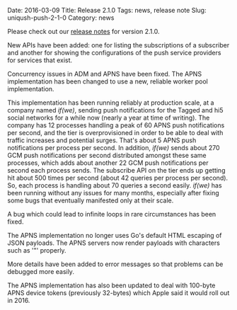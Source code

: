 Date: 2016-03-09
Title: Release 2.1.0
Tags: news, release note
Slug: uniqush-push-2-1-0
Category: news

Please check out our [release notes] for version 2.1.0.

New APIs have been added: one for listing the subscriptions of a subscriber and
another for showing the configurations of the push service providers for services that
exist.

Concurrency issues in ADM and APNS have been fixed. The APNS implementation
has been changed to use a new, reliable worker pool implementation.

This implementation has been running reliably at production scale, at a company named
*if(we)*, sending push notifications for the Tagged and hi5 social networks
for a while now (nearly a year at time of writing).
The company has 12 processes handling a peak of 60 APNS push notifications per second,
and the tier is overprovisioned in order to be able to deal with
traffic increases and potential surges. That's about 5 APNS push notifications
per process per second. In addition, *if(we)* sends about 270 GCM push notifications
per second distributed amongst these same processes, which adds about another
22 GCM push notifications per second each process sends. The subscribe API
on the tier ends up getting hit about 500 times per second (about 42 queries
per process per second). So, each process is handling about 70 queries a second
easily. *if(we)* has been running without any issues for many months, especially after
fixing some bugs that eventually manifested only at their scale.

A bug which could lead to infinite loops in rare circumstances has been fixed.

The APNS implementation no longer uses Go's default HTML escaping of JSON
payloads. The APNS servers now render payloads with characters such as '"'
properly.

More details have been added to error messages so that problems can be
debugged more easily.

The APNS implementation has also been updated to deal with 100-byte APNS
device tokens (previously 32-bytes) which Apple said it would roll out in 2016.

[release notes]: http://uniqush.org/release-notes/rn-uniqush-push-2-1-0.html
[uniqush-push]: http://github.com/uniqush/uniqush-push
